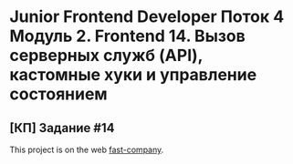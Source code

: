 # Junior Frontend Developer Поток 4 Модуль 2. Frontend 14. Вызов серверных служб (API), кастомные хуки и управление состоянием

## [КП] Задание #14

This project is on the web [fast-company](http://fast-company.stael.ru/).
